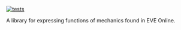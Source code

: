 [![tests](https://github.com/philihp/evemath/actions/workflows/tests.yml/badge.svg)](https://github.com/philihp/evemath/actions/workflows/tests.yml)

A library for expressing functions of mechanics found in EVE Online.
